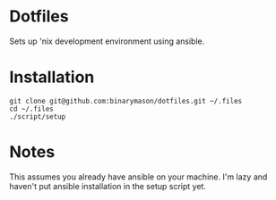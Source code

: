 # Dotfiles
Sets up 'nix development environment using ansible.

# Installation
```
git clone git@github.com:binarymason/dotfiles.git ~/.files
cd ~/.files
./script/setup
```

# Notes
This assumes you already have ansible on your machine.  I'm lazy and haven't put ansible installation in the setup script yet.

